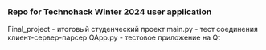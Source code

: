 ### Repo for Technohack Winter 2024 user application

Final_project - итоговый студенческий проект
main.py       - тест соединения клиент-сервер-парсер
QApp.py       - тестовое приложение на Qt
